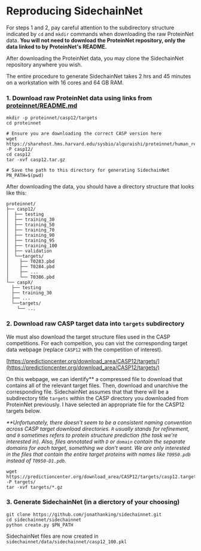 # Reproducing SidechainNet
 
 For steps 1 and 2, pay careful attention to the subdirectory structure indicated by `cd` and `mkdir` commands when downloading the raw ProteinNet data. **You will not need to download the ProteinNet repository, only the data linked to by ProteinNet's README.** 

After downloading the ProteinNet data, you may clone the SidechainNet repository anywhere you wish. 
 
 The entire procedure to generate SidechainNet takes 2 hrs and 45 minutes on a workstation with 16 cores and 64 GB RAM.


### 1. Download raw ProteinNet data using links from [proteinnet/README.md](https://github.com/aqlaboratory/proteinnet/blob/master/README.md)
```shell script
mkdir -p proteinnet/casp12/targets
cd proteinnet

# Ensure you are downloading the correct CASP version here
wget https://sharehost.hms.harvard.edu/sysbio/alquraishi/proteinnet/human_readable/casp12.tar.gz -P casp12/
cd casp12
tar -xvf casp12.tar.gz

# Save the path to this directory for generating SidechainNet
PN_PATH=$(pwd)
```

After downloading the data, you should have a directory structure that looks like this:

 ```
proteinnet/
├── casp12/
│  ├── testing
│  ├── training_30
│  ├── training_50
│  ├── training_70
│  ├── training_90
│  ├── training_95
│  ├── training_100
│  ├── validation
│  └──targets/
│    ├── T0283.pbd
│    ├── T0284.pbd
│    ├── ...
│    └── T0386.pbd
└── caspX/
   ├── testing
   ├── training_30
   ├── ...
   └──targets/
     └── ...
 ```

### 2. Download raw CASP target data into `targets` subdirectory
We must also download the target structure files used in the CASP competitions. For each compeition, you can vist the corresponding target data webpage (replace `CASP12` with the competition of interest). 


[https://predictioncenter.org/download_area/CASP12/targets/](https://predictioncenter.org/download_area/CASP12/targets/)



On this webpage, we can identify** a compressed file to download that contains all of the relevant target files. Then, download and unarchive the corresponding file. SidechainNet assumes that that there will be a subdirectory title `targets` within the CASP directory you downloaded from ProteinNet previously. I have selected an appropriate file for the CASP12 targets below.

_**Unfortunately, there doesn't seem to be a consistent naming convention across CASP target download directories. `R` usually stands for refinement, and `0` sometimes refers to protein structure prediction (the task we're interested in). Also, files annotated with `D` or `domain` contain the separate domains for each target, something we don't want. We are only interested in the files that contain the entire target proteins with names like `T0950.pdb` instead of `T0950-D1.pdb`._

```shell script
wget https://predictioncenter.org/download_area/CASP12/targets/casp12.targets_T0.releaseDec022016.tgz -P targets/
tar -xvf targets/*.gz
```

### 3. Generate SidechainNet (in a dierctory of your choosing)
```shell script
git clone https://github.com/jonathanking/sidechainnet.git
cd sidechainnet/sidechainnet
python create.py $PN_PATH
```
SidechainNet files are now created in `sidechainnet/data/sidechainnet/casp12_100.pkl`
